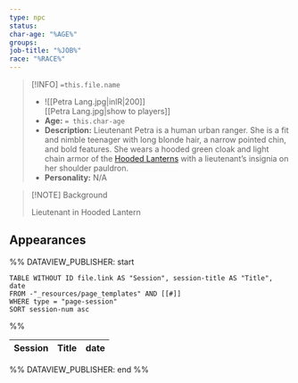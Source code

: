 ```yaml
---
type: npc
status: 
char-age: "%AGE%"
groups: 
job-title: "%JOB%"
race: "%RACE%"
---
```


>[!INFO] `=this.file.name`
>- ![[Petra Lang.jpg|inlR|200]]
<br/> [[Petra Lang.jpg|show to players]]
>- **Age:** `= this.char-age`
> - **Description:** Lieutenant Petra is a human urban ranger. She is a fit and nimble teenager with long blonde hair, a narrow pointed chin, and bold features. She wears a hooded green cloak and light chain armor of the [Hooded Lanterns](https://mrbissell.com/Factions/Hooded+Lanterns) with a lieutenant’s insignia on her shoulder pauldron.
> - **Personality:** N/A
 
 >[!NOTE] Background
 >
 >Lieutenant in Hooded Lantern
 
## Appearances

%% DATAVIEW_PUBLISHER: start
```dataview
TABLE WITHOUT ID file.link AS "Session", session-title AS "Title", date
FROM -"_resources/page_templates" AND [[#]]
WHERE type = "page-session"
SORT session-num asc
```
%%

| Session | Title | date |
| ------- | ----- | ---- |

%% DATAVIEW_PUBLISHER: end %%